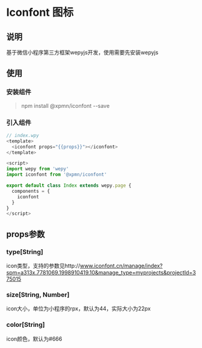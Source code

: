 # Iconfont 图标

## 说明

基于微信小程序第三方框架wepyjs开发，使用需要先安装wepyjs

## 使用

### 安装组件

> npm install @xpmn/iconfont --save

### 引入组件

```js
// index.wpy
<template>
  <iconfont props="{{props}}"></iconfont>
</template>

<script>
import wepy from 'wepy'
import iconfont from '@xpmn/iconfont'

export default class Index extends wepy.page {
  components = {
    iconfont
  }
}
</script>
```

## props参数

### type[String]

icon类型，支持的参数见http://www.iconfont.cn/manage/index?spm=a313x.7781069.1998910419.10&manage_type=myprojects&projectId=375015

### size[String, Number]

icon大小，单位为小程序的rpx，默认为44，实际大小为22px

### color[String]

icon颜色，默认为#666
